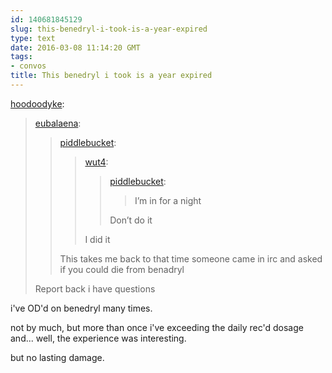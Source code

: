 ```yaml
---
id: 140681845129
slug: this-benedryl-i-took-is-a-year-expired
type: text
date: 2016-03-08 11:14:20 GMT
tags:
- convos
title: This benedryl i took is a year expired
---
```

<p><a class="tumblr_blog" href="http://hoodoodyke.tumblr.com/post/140667064719">hoodoodyke</a>:</p>
<blockquote>
<p><a class="tumblr_blog" href="http://eubalaena.tumblr.com/post/140666946550">eubalaena</a>:</p>
<blockquote>
<p><a class="tumblr_blog" href="http://piddlebucket.tumblr.com/post/140663609904">piddlebucket</a>:</p>
<blockquote>
<p><a class="tumblr_blog" href="http://wut4.tumblr.com/post/140663593904">wut4</a>:</p>
<blockquote>
<p><a class="tumblr_blog" href="http://piddlebucket.tumblr.com/post/140662519934">piddlebucket</a>:</p>
<blockquote>
<p>I’m in for a night</p>
</blockquote>
<p>Don’t do it</p>
</blockquote>
<p>I did it</p>
</blockquote>
<p>This takes me back to that time someone came in irc and asked if you could die from benadryl</p>
</blockquote>
<p>Report back i have questions</p>
</blockquote>

i've OD'd on benedryl many times.

not by much, but more than once i've exceeding the daily rec'd dosage and... well, the experience was interesting.

but no lasting damage.